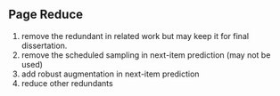 ## Page Reduce

1. remove the redundant in related work but may keep it for final dissertation.
2. remove the scheduled sampling in next-item prediction (may not be used)
3. add robust augmentation in next-item prediction
4. reduce other redundants